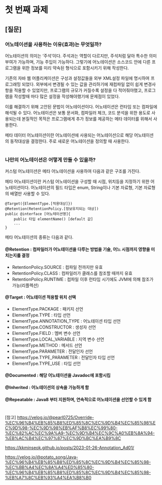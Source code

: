 # 첫 번째 과제
## [질문]
### 어노테이션을 사용하는 이유(효과)는 무엇일까?
어노테이션의 의미는 ‘주석’이다. 주석과는 역할이 다르지만, 주석처럼 달아 특수한 의미 부여가 가능하며, 기능 주입이 가능하다. 그렇기에 어노테이션은 소스코드 안에 다른 프로그램을 위한 정보를 미리 약속된 형식으로 포함시키기 위해 작성한다.

기존의 자바 웹 어플리케이션은 구성과 설정값들을 외부 XML설정 파일에 명시하여 프로그래밍 되었다. 외부에서 변경될 수 있는 값을 관리하기에 재컴파일 없이 쉽게 변경사항을 적용할 수 있었지만, 프로그램의 규모가 커질수록 설정을 다 적어줘야했고, 프로그램을 작성할때 마다 많은 설정을 작성해야했기에 문제점이 있었다. 

이를 해결하기 위해 고안된 문법이 어노테이션이다. 어노테이션은 런타임 또는 컴파일에 해석될 수 있다. 어노테이션은 보통 문서화, 컴파일러 체크, 코드 분석을 위한 용도로 사용되는데 본질적인 목적은 프로그램에게 추가 정보를 제공하는 메타 데이터를 위해서 사용한다.

메타 데이터 어노테이션이란 어노테이션에 사용되는 어노테이션으로 해당 어노테이션의 동작대상을 결정한다. 주로 새로운 어노테이션을 정의할 때 사용한다.


#
### 나만의 어노테이션은 어떻게 만들 수 있을까?
커스텀 어노테이션은 메타 어노테이션을 사용하여 다음과 같은 구조를 가진다.

메타 어노테이션이란 커스텀 어노테이션을 구성할 때 시점, 위치등을 지정하기 위한 어노테이션이다.
어노테이션의 필드 타입은 enum, String이나 기본 자료형, 기본 자료형의 배열만 사용할 수 있다.

    @Target({ElementType.[적용대상]})
    @Retention(RetentionPolicy.[정보유지되는 대상])
    public @interface [어노테이션명]{
        public 타입 elementName() [default 값]
        ...
    }

메타 어노테이션의 종류는 다음과 같다.
#### @Retention : 컴파일러가 어노테이션을 다루는 방법을 기술, 어느 시점까지 영향을 미치는지를 결정
- RetentionPolicy.SOURCE : 컴파일 전까지만 유효
- RetentionPolicy.CLASS : 컴파일러가 클래스를 참조할 때까지 유효
- RetentionPolicy.RUNTIME : 컴파일 이후 런타임 시기에도 JVM에 의해 참조가 가능(리플렉션)

#### @Target : 어노테이션 적용할 위치 선택
- ElementType.PACKAGE : 패키지 선언
- ElementType.TYPE : 타입 선언
- ElementType.ANNOTATION_TYPE : 어노테이션 타입 선언
- ElementType.CONSTRUCTOR : 생성자 선언
- ElementType.FIELD : 멤버 변수 선언
- ElementType.LOCAL_VARIABLE : 지역 변수 선언
- ElementType.METHOD : 메서드 선언
- ElementType.PARAMETER : 전달인자 선언
- ElementType.TYPE_PARAMETER : 전달인자 타입 선언
- ElementType.TYPE_USE : 타입 선언

#### @Documented : 해당 어노테이션을 Javadoc에 포함시킴
#### @Inherited : 어노테이션의 상속을 가능하게 함
#### @Repeatable : Java8 부터 지원하며, 연속적으로 어노테이션을 선언할 수 있게 함



#
[참고]
https://velog.io/@pearl0725/Override-%EC%96%B4%EB%85%B8%ED%85%8C%EC%9D%B4%EC%85%98%EC%9D%98-%EC%9D%98%EB%AF%B8%EC%99%80-%EC%82%AC%EC%9A%A9-%EC%9D%B4%EC%9C%A0%EB%8A%94-%EB%AC%B4%EC%97%87%EC%9D%BC%EA%B9%8C

https://kkminseok.github.io/posts/2023-01-26-Annotation_Ad01/

https://velog.io/@potato_song/Java-%EC%96%B4%EB%85%B8%ED%85%8C%EC%9D%B4%EC%85%98-%EC%BB%A4%EC%8A%A4%ED%85%80-%EC%96%B4%EB%85%B8%ED%85%8C%EC%9D%B4%EC%85%98-%EB%A7%8C%EB%93%A4%EA%B8%B0